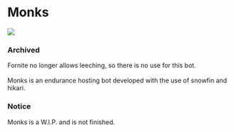 # Monks
![](https://tokei.rs/b1/github/Shinobou/Monks)
<br>
### Archived
Fornite no longer allows leeching, so there is no use for this bot.
<br>
<br>
Monks is an endurance hosting bot developed with the use of snowfin and hikari.

### Notice
Monks is a W.I.P. and is not finished.
